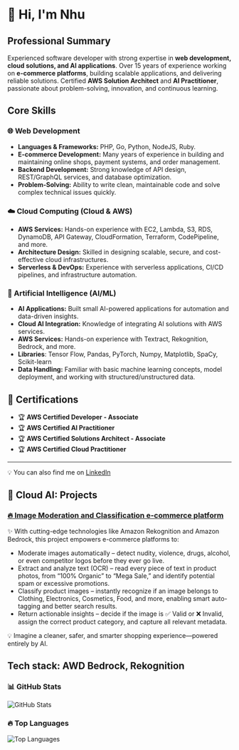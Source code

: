 # 👋 Hi, I'm Nhu

## **Professional Summary**

Experienced software developer with strong expertise in **web development, cloud solutions, and AI applications**. Over 15 years of experience working on **e-commerce platforms**, building scalable applications, and delivering reliable solutions. Certified **AWS Solution Architect** and **AI Practitioner**, passionate about problem-solving, innovation, and continuous learning.


## **Core Skills**

### 🌐 Web Development

* **Languages & Frameworks:** PHP, Go, Python, NodeJS, Ruby.
* **E-commerce Development:** Many years of experience in building and maintaining online shops, payment systems, and order management.
* **Backend Development:** Strong knowledge of API design, REST/GraphQL services, and database optimization.
* **Problem-Solving:** Ability to write clean, maintainable code and solve complex technical issues quickly.

### ☁️ Cloud Computing (Cloud & AWS)

* **AWS Services:** Hands-on experience with EC2, Lambda, S3, RDS, DynamoDB, API Gateway, CloudFormation, Terraform, CodePipeline, and more.
* **Architecture Design:** Skilled in designing scalable, secure, and cost-effective cloud infrastructures.
* **Serverless & DevOps:** Experience with serverless applications, CI/CD pipelines, and infrastructure automation.

### 🤖 Artificial Intelligence (AI/ML)

* **AI Applications:** Built small AI-powered applications for automation and data-driven insights.
* **Cloud AI Integration:** Knowledge of integrating AI solutions with AWS services.
* **AWS Services:** Hands-on experience with Textract, Rekognition, Bedrock, and more.
* **Libraries**: Tensor Flow, Pandas, PyTorch, Numpy, Matplotlib, SpaCy, Scikit-learn
* **Data Handling:** Familiar with basic machine learning concepts, model deployment, and working with structured/unstructured data.

## 📜 Certifications
- 🏆 **AWS Certified Developer - Associate**
- 🏆 **AWS Certified AI Practitioner**
- 🏆 **AWS Certified Solutions Architect - Associate**
- 🏆 **AWS Certified Cloud Practitioner**


---
💡 You can also find me on [LinkedIn](https://www.linkedin.com/in/)  

## 🚀 Cloud AI: Projects
### [🔥 Image Moderation and Classification e-commerce platform](https://github.com/tqnhu4/AI/tree/main/Projects/%5BBedrock%5D%203.Image%20moderation%20%26%20classification%20system%20for%20e-commerce%20platform)  
  
✨ With cutting-edge technologies like Amazon Rekognition and Amazon Bedrock, this project empowers e-commerce platforms to:

- Moderate images automatically – detect nudity, violence, drugs, alcohol, or even competitor logos before they ever go live.
- Extract and analyze text (OCR) – read every piece of text in product photos, from “100% Organic” to “Mega Sale,” and identify potential spam or excessive promotions.
- Classify product images – instantly recognize if an image belongs to Clothing, Electronics, Cosmetics, Food, and more, enabling smart auto-tagging and better search results.
- Return actionable insights – decide if the image is ✅ Valid or ❌ Invalid, assign the correct product category, and capture all relevant metadata.

💡 Imagine a cleaner, safer, and smarter shopping experience—powered entirely by AI.

  **Tech stack:** AWD Bedrock, Rekognition
---

### 📊 GitHub Stats
![GitHub Stats](https://github-readme-stats.vercel.app/api?username=tqnhu4&show_icons=true&theme=radical)

### 🔥 Top Languages
![Top Languages](https://github-readme-stats.vercel.app/api/top-langs/?username=tqnhu4&layout=compact&theme=radical)

